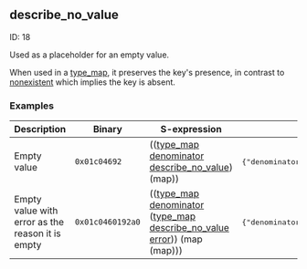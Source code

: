 ## describe_no_value

ID: 18

Used as a placeholder for an empty value.

When used in a [type_map](./type_map.md), it preserves the key's presence, in contrast to [nonexistent](./nonexistent.md) which implies the key is absent.

### Examples

| Description | Binary | S-expression | Unpacked |
|----|----|----|----|
| Empty value | `0x01c04692` | (([type_map](./type_map.md) [denominator](./denominator.md) [describe_no_value](./describe_no_value.md)) (map)) | <pre>{"denominator":"describe_no_value"}</pre> |
| Empty value with error as the reason it is empty | `0x01c0460192a0` | (([type_map](./type_map.md) [denominator](./denominator.md) ([type_map](./type_map.md) [describe_no_value](./describe_no_value.md) [error](./error.md))) (map (map))) | <pre>{"denominator":{"describe_no_value":"error"}}</pre> |